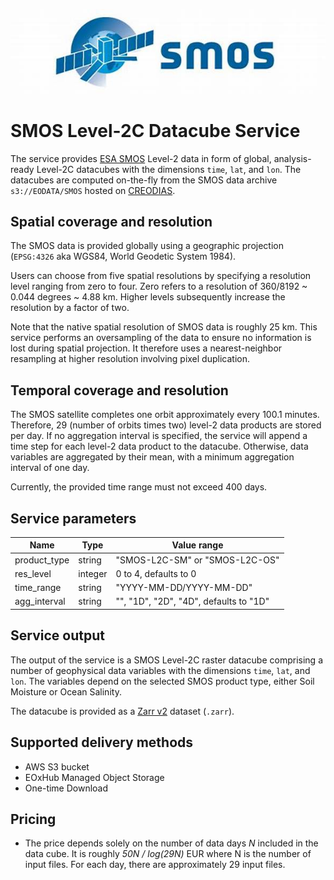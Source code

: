 ![smos-logo](smos-logo.jpg)

# SMOS Level-2C Datacube Service

The service provides [ESA SMOS](https://earth.esa.int/eogateway/missions/smos) 
Level-2 data in form of global, analysis-ready Level-2C datacubes with the 
dimensions `time`, `lat`, and `lon`. The datacubes are computed on-the-fly 
from the SMOS data archive `s3://EODATA/SMOS` hosted on 
[CREODIAS](https://creodias.eu/). 


## Spatial coverage and resolution

The SMOS data is provided globally using a geographic projection
(`EPSG:4326` aka WGS84, World Geodetic System 1984). 

Users can choose from five spatial resolutions by specifying a resolution 
level ranging from zero to four. Zero refers to a resolution of 
360/8192 ~ 0.044 degrees ~ 4.88 km. Higher levels subsequently increase the 
resolution by a factor of two.

Note that the native spatial resolution of SMOS data is roughly 25 km. 
This service performs an oversampling of the data to ensure no information
is lost during spatial projection. It therefore uses a nearest-neighbor 
resampling at higher resolution involving pixel duplication. 

## Temporal coverage and resolution

The SMOS satellite completes one orbit approximately every 100.1 minutes.
Therefore, 29 (number of orbits times two) level-2 data products are stored per 
day. If no aggregation interval is specified, the service will append a time 
step for each level-2 data product to the datacube. Otherwise, data variables 
are aggregated by their mean, with a minimum aggregation interval of one day.

Currently, the provided time range must not exceed 400 days.

## Service parameters

| Name         | Type    | Value range                            |
|--------------|---------|----------------------------------------|
| product_type | string  | "SMOS-L2C-SM" or "SMOS-L2C-OS"         |
| res_level    | integer | 0 to 4, defaults to 0                  |
| time_range   | string  | "YYYY-MM-DD/YYYY-MM-DD"                |
| agg_interval | string  | "", "1D", "2D", "4D", defaults to "1D" |

## Service output

The output of the service is a SMOS Level-2C raster datacube comprising 
a number of geophysical data variables with the dimensions `time`, `lat`, 
and `lon`. The variables depend on the selected SMOS product type, either
Soil Moisture or Ocean Salinity.

The datacube is provided as a 
[Zarr v2](https://zarr.readthedocs.io/en/stable/spec/v2.html) dataset (`.zarr`).

## Supported delivery methods

- AWS S3 bucket  
- EOxHub Managed Object Storage
- One-time Download 

## Pricing

- The price depends solely on the number of data days _N_ included in the data 
  cube. It is roughly _50N / log(29N)_ EUR  where N is the number of input files. 
  For each day, there are approximately 29 input files. 
